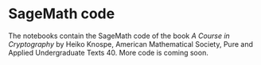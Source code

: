 # SageMath code
The notebooks contain the SageMath code of the book *A Course in Cryptography* by Heiko Knospe, American Mathematical Society, Pure and Applied Undergraduate Texts 40. More code is coming soon. 
